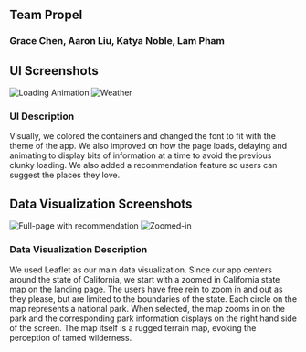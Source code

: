 ## Team Propel
### Grace Chen, Aaron Liu, Katya Noble, Lam Pham

## UI Screenshots
![Loading Animation](https://i.imgur.com/piyNSAU.png)
![Weather](https://i.imgur.com/53zUk1t.jpg)

### UI Description
Visually, we colored the containers and changed the font to fit with the theme of the app. We also improved on how the page loads, delaying and animating to display bits of information at a time to avoid the previous clunky loading. We also added a recommendation feature so users can suggest the places they love.

## Data Visualization Screenshots
![Full-page with recommendation](https://i.imgur.com/QGSZ8Mj.png)
![Zoomed-in](https://i.imgur.com/E7Lkzg1.png)

### Data Visualization Description
We used Leaflet as our main data visualization. Since our app centers around the state of California, we start with a zoomed in California state map on the landing page. The users have free rein to zoom in and out as they please, but are limited to the boundaries of the state. Each circle on the map represents a national park. When selected, the map zooms in on the  park and the corresponding park information displays on the right hand side of the screen. The map itself is a rugged terrain map, evoking the perception of tamed wilderness.
